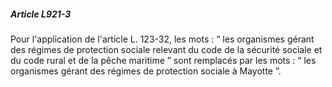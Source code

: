 ##### Article L921-3

Pour l'application de l'article L. 123-32, les mots : “ les organismes gérant des régimes de protection sociale relevant du code de la sécurité sociale et du code rural et de la pêche maritime ” sont remplacés par les mots : “ les organismes gérant des régimes de protection sociale à Mayotte ”.

